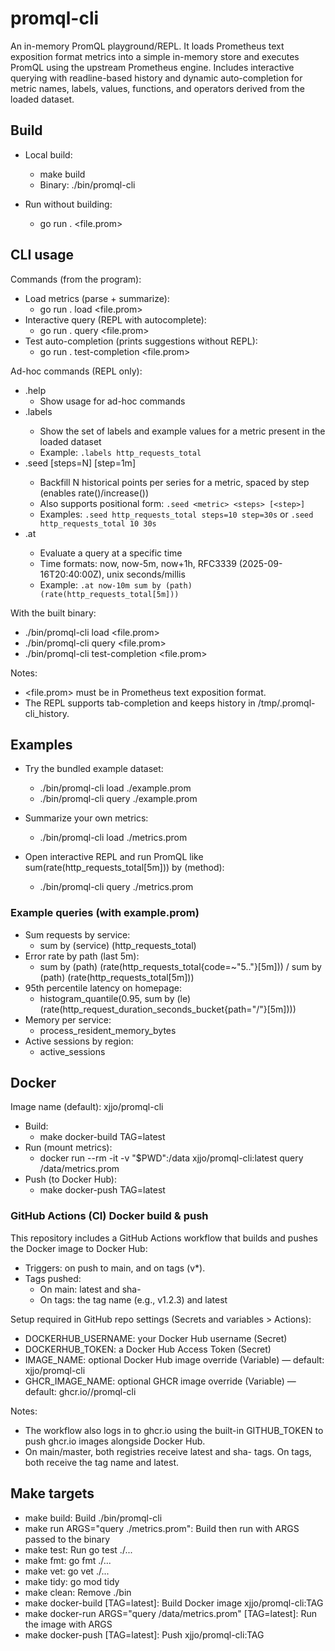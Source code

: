 # promql-cli

An in-memory PromQL playground/REPL. It loads Prometheus text exposition format metrics into a simple in-memory store and executes PromQL using the upstream Prometheus engine. Includes interactive querying with readline-based history and dynamic auto-completion for metric names, labels, values, functions, and operators derived from the loaded dataset.

## Build

- Local build:
  - make build
  - Binary: ./bin/promql-cli

- Run without building:
  - go run . <command> <file.prom>

## CLI usage

Commands (from the program):
- Load metrics (parse + summarize):
  - go run . load <file.prom>
- Interactive query (REPL with autocomplete):
  - go run . query <file.prom>
- Test auto-completion (prints suggestions without REPL):
  - go run . test-completion <file.prom>

Ad-hoc commands (REPL only):
- .help
  - Show usage for ad-hoc commands
- .labels <metric>
  - Show the set of labels and example values for a metric present in the loaded dataset
  - Example: `.labels http_requests_total`
- .seed <metric> [steps=N] [step=1m]
  - Backfill N historical points per series for a metric, spaced by step (enables rate()/increase())
  - Also supports positional form: `.seed <metric> <steps> [<step>]`
  - Examples: `.seed http_requests_total steps=10 step=30s` or `.seed http_requests_total 10 30s`
- .at <time> <query>
  - Evaluate a query at a specific time
  - Time formats: now, now-5m, now+1h, RFC3339 (2025-09-16T20:40:00Z), unix seconds/millis
  - Example: `.at now-10m sum by (path) (rate(http_requests_total[5m]))`

With the built binary:
- ./bin/promql-cli load <file.prom>
- ./bin/promql-cli query <file.prom>
- ./bin/promql-cli test-completion <file.prom>

Notes:
- <file.prom> must be in Prometheus text exposition format.
- The REPL supports tab-completion and keeps history in /tmp/.promql-cli_history.

## Examples

- Try the bundled example dataset:
  - ./bin/promql-cli load ./example.prom
  - ./bin/promql-cli query ./example.prom

- Summarize your own metrics:
  - ./bin/promql-cli load ./metrics.prom
- Open interactive REPL and run PromQL like sum(rate(http_requests_total[5m])) by (method):
  - ./bin/promql-cli query ./metrics.prom

### Example queries (with example.prom)
- Sum requests by service:
  - sum by (service) (http_requests_total)
- Error rate by path (last 5m):
  - sum by (path) (rate(http_requests_total{code=~"5.."}[5m])) / sum by (path) (rate(http_requests_total[5m]))
- 95th percentile latency on homepage:
  - histogram_quantile(0.95, sum by (le) (rate(http_request_duration_seconds_bucket{path="/"}[5m])))
- Memory per service:
  - process_resident_memory_bytes
- Active sessions by region:
  - active_sessions

## Docker

Image name (default): xjjo/promql-cli

- Build:
  - make docker-build TAG=latest
- Run (mount metrics):
  - docker run --rm -it -v "$PWD":/data xjjo/promql-cli:latest query /data/metrics.prom
- Push (to Docker Hub):
  - make docker-push TAG=latest

### GitHub Actions (CI) Docker build & push
This repository includes a GitHub Actions workflow that builds and pushes the Docker image to Docker Hub:
- Triggers: on push to main, and on tags (v*).
- Tags pushed:
  - On main: latest and sha-<shortsha>
  - On tags: the tag name (e.g., v1.2.3) and latest

Setup required in GitHub repo settings (Secrets and variables > Actions):
- DOCKERHUB_USERNAME: your Docker Hub username (Secret)
- DOCKERHUB_TOKEN: a Docker Hub Access Token (Secret)
- IMAGE_NAME: optional Docker Hub image override (Variable) — default: xjjo/promql-cli
- GHCR_IMAGE_NAME: optional GHCR image override (Variable) — default: ghcr.io/<org-or-user>/promql-cli

Notes:
- The workflow also logs in to ghcr.io using the built-in GITHUB_TOKEN to push ghcr.io images alongside Docker Hub.
- On main/master, both registries receive latest and sha- tags. On tags, both receive the tag name and latest.

## Make targets

- make build: Build ./bin/promql-cli
- make run ARGS="query ./metrics.prom": Build then run with ARGS passed to the binary
- make test: Run go test ./...
- make fmt: go fmt ./...
- make vet: go vet ./...
- make tidy: go mod tidy
- make clean: Remove ./bin
- make docker-build [TAG=latest]: Build Docker image xjjo/promql-cli:TAG
- make docker-run ARGS="query /data/metrics.prom" [TAG=latest]: Run the image with ARGS
- make docker-push [TAG=latest]: Push xjjo/promql-cli:TAG

